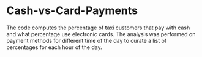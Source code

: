 # Cash-vs-Card-Payments
The code computes the percentage of taxi customers that pay with cash and what percentage use electronic cards. The analysis was performed on payment methods for different time of the day to curate a list of percentages for each hour of the day.
